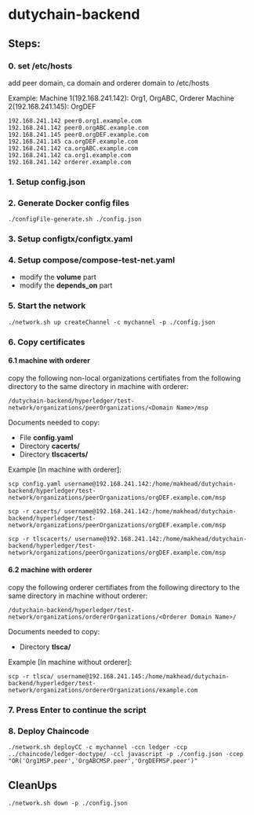 # dutychain-backend


## Steps:
### 0. set /etc/hosts
add peer domain, ca domain and orderer domain to /etc/hosts

Example:
Machine 1(192.168.241.142): Org1, OrgABC, Orderer
Machine 2(192.168.241.145): OrgDEF
```
192.168.241.142 peer0.org1.example.com
192.168.241.142 peer0.orgABC.example.com
192.168.241.145 peer0.orgDEF.example.com
192.168.241.145 ca.orgDEF.example.com
192.168.241.142 ca.orgABC.example.com
192.168.241.142 ca.org1.example.com
192.168.241.142 orderer.example.com
```

### 1. Setup config.json

### 2. Generate Docker config files
```
./configFile-generate.sh ./config.json
```

### 3. Setup configtx/configtx.yaml

### 4. Setup compose/compose-test-net.yaml
* modify the <B>volume</B> part
* modify the <B>depends_on</B> part

### 5. Start the network
```
./network.sh up createChannel -c mychannel -p ./config.json
```

### 6. Copy certificates

#### 6.1 machine with orderer
copy the following non-local organizations certifiates from the following directory to the same directory in machine with orderer:
``` 
/dutychain-backend/hyperledger/test-network/organizations/peerOrganizations/<Domain Name>/msp
```

Documents needed to copy:
* File <B>config.yaml</B>
* Directory <B>cacerts/</B>
* Directory <B>tlscacerts/</B>

Example [In machine with orderer]:
```
scp config.yaml username@192.168.241.142:/home/makhead/dutychain-backend/hyperledger/test-network/organizations/peerOrganizations/orgDEF.example.com/msp

scp -r cacerts/ username@192.168.241.142:/home/makhead/dutychain-backend/hyperledger/test-network/organizations/peerOrganizations/orgDEF.example.com/msp

scp -r tlscacerts/ username@192.168.241.142:/home/makhead/dutychain-backend/hyperledger/test-network/organizations/peerOrganizations/orgDEF.example.com/msp
```

#### 6.2 machine with orderer

copy the following orderer certifiates from the following directory to the same directory in machine without orderer:
``` 
/dutychain-backend/hyperledger/test-network/organizations/ordererOrganizations/<Orderer Domain Name>/
```

Documents needed to copy:
* Directory <B>tlsca/</B>

Example [In machine without orderer]:
```
scp -r tlsca/ username@192.168.241.145:/home/makhead/dutychain-backend/hyperledger/test-network/organizations/ordererOrganizations/example.com
```

### 7. Press Enter to continue the script

### 8. Deploy Chaincode
```
./network.sh deployCC -c mychannel -ccn ledger -ccp ../chaincode/ledger-doctype/ -ccl javascript -p ./config.json -ccep "OR('Org1MSP.peer','OrgABCMSP.peer','OrgDEFMSP.peer')" 
```

## CleanUps
```
./network.sh down -p ./config.json
```
